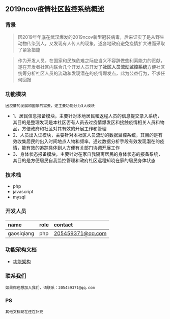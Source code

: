 ## 2019ncov疫情社区监控系统概述

### 背景
> 因2019年年底在武汉爆发的2019ncov新型冠装病毒，后来证实了是从野生动物传染到人，又发现有人传人的现象，遂各地政府避免疫情扩大进而采取了紧急措施

> 作为开发人员，在国家和民族危难之际应当义不容辞做些利索能力的贡献，遂在开发者社区内联合几个开发人员开发了**社区人员流动监控系统**方便社区统筹分析社区人员的流动和发现潜在的疫情爆发点，此为公益行为，不求任何回报

### 功能模块

	因疫情的发展和国家的需要，遂主要功能分为3大模块
	
- 1、居民信息报备模块，主要针对本地居民和返程人员的信息提交录入系统，其目的是整理发现是本社区否有人员去过疫情爆发区和接触疫情相关人员和物品，方便政府和社区对其有效的开展工作和管理
- 2、人员出入证模块，主要针对本社区人员流动的数据监控系统，其目的是有效收集居民的出入时间地点人物和频率，通过数据分析手段有效发现潜在的疫情，能有效的追踪具体到人方便有关部门协调开展工作
- 3、身体状态报备模块，主要针对在家自我隔离居民的身体状态的报备系统，其目的是方便居民自我监控管理和政府社区远程知晓在家的居民身体状态

### 技术栈
- php
- javascript
- mysql

### 开发人员

| name | role | contact |
| :-- | :-- | :-- |
| gaosiqiang | php | 205459371@qq.com |


### 功能架构文档

- [功能架构](https://github.com/gaosiqiang/2019ncov_document/blob/master/%E5%8A%9F%E8%83%BD%E6%9E%B6%E6%9E%84%E6%96%87%E6%A1%A3.md)

### 联系我们
	
	如果你也想加入我们，请联系：205459371@qq.com
	
### PS
	
	其他文档现在还在补充